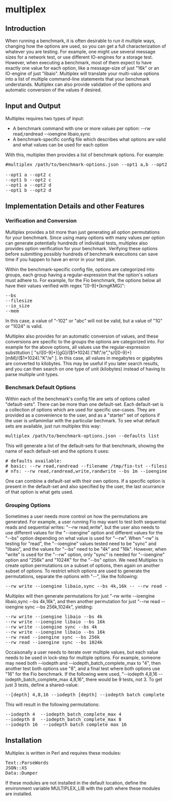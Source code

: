 # multiplex

## Introduction
When running a benchmark, it is often desirable to run it multiple ways, changing how the options are used, so you can get a full characterization of whatever you are testing.  For example, one might use several message sizes for a network test, or use different IO-engines for a storage test.  However, when executing a benchmark, most of them expect to have exactly one value for each option, like a message-size of just "16k" or an IO-engine of just "libaio".  Multiplex will translate your multi-value options into a list of multiple command-line statements that your benchmark understands.  Multiplex can also provide validation of the options and automatic conversion of the values if desired.

## Input and Output
Multiplex requires two types of input:

* A benchmark command with one or more values per option: --rw read,randread --ioengine libaio,sync
* A benchmark-specific config file which describes what options are valid and what values can be used for each option

With this, multiplex then provides a list of benchmark options.  For example:

<pre>#multiplex /path/to/benchmark-options.json --opt1 a,b --opt2 c,d

--opt1 a --opt2 c
--opt1 b --opt2 c
--opt1 a --opt2 d
--opt1 b --opt2 d</pre>

## Implementation Details and other Features

### Verification and Conversion
Multiplex provides a bit more than just generating all option permutations for your benchmark.  Since using many options with many values per option can generate potentially hundreds of individual tests, multiplex also provides option verification for your benchmark.  Verifying these options before submitting possibly hundreds of benchmark executions can save time if you happen to have an error in your test plan.

Within the benchmark-specific config file, options are categorized into groups, each group having a regular-expression that the option's *values* must adhere to.  For example, for the Fio benchmark, the options below all have their values verified with regex  "[0-9]+[kmgKMG]":

<pre>--bs
--filesize
--io_size
--mem</pre>

In this case, a value of "-102" or "abc" will not be valid, but a value of "1G" or "1024" is valid.

Multiplex also provides for an automatic conversion of values, and these conversions are specific to the groups the options are categorized into.  For example for the above options, all values use the regular-expression substitution [ "s/([0-9]+)[gG]/($1*1024).\"M\"/e","s/([0-9]+)[mM]/($1*1024).\"K\"/e" ].  In this case, all values in megabytes or gigabytes are converted to kilobytes.  This may be useful if you later search results, and you can then search on one type of unit (kilobytes) instead of having to parse multiple unit types.

### Benchmark Default Options
Within each of the benchmark's config file are sets of options called "default-sets".  There can be more than one default-set.  Each default-set is a collection of options which are used for specific use-cases.  They are provided as a convenience to the user, and as a "starter" set of options if the user is unfamimliar with the particular bechmark.  To see what default sets are available, just run multiplex this way:

<pre>multiplex /path/to/benchmark-options.json --defaults list</pre>

This will generate a list of the default-sets for that benchmark, showing the name of each default-set and the options it uses: 
<pre># defaults available:
# basic: --rw read,randread --filename /tmp/fio-tst --filesize 256M --runtime 30s --bs 16k --time_based 1
# nfs: --rw read,randread,write,randwrite --bs 1m --ioengine sync --numjobs 1 --runtime 30s --filesize 512M</pre>
 One can combine a default-set with their own options.  If a specific option is present in the default-set and also specified by the user, the last ocurrance of that option is what gets used.


### Grouping Options
Sometimes a user needs more control on how the permutations are generated.  For example, a user running Fio may want to test both sequential reads and sequential writes: "--rw read,write", but the user also needs to use different values for the "--ioengine" option and different values for the "--bs" option depending on what value is used for "--rw".  When "-rw" is testing for "read", the "--ioengine" values tested need to be "sync" and "libaio", and the values for "--bs" need to be "4k" and "16k".   However, when "write" is used for the "--rw" option, only "sync" is needed for "--ioengine" option and "256k" and "1024K" for the "--bs" option.  We need Multiplex to create option permutations on a subset of options, then again on another subset of options.  To restrict which options are used to generate the permutations, separate the options with "--", like the following:

<pre>--rw write --ioengine libaio,sync --bs 4k,16k -- --rw read --ioengine sync --bs 256k,1024k</pre>

Multiplex will then generate permutations for just "-rw write --ioengine libaio,sync --bs 4k,16k", and then another permutation for just "--rw read --ioengine sync --bs 256k,1024k", yielding:

<pre>--rw write --ioengine libaio --bs 4k
--rw write --ioengine libaio --bs 16k
--rw write --ioengine sync --bs 4k
--rw write --ioengine libaio --bs 16k
--rw read --ioengine sync --bs 256k
--rw read --ioengine sync --bs 1024k</pre>

Occaisonally a user needs to iterate over multiple values, but each value needs to be used in lock-step for multiple options.  For example, someone may need both --iodepth and --iodepth_batch_complete_max to "4", then another test both options use "8", and a final test where both options use "16" for the Fio benchmark.  If the following were used, "--iodepth 4,8,16 --iodepth_batch_complete_max 4,8,16", there would be 9 tests, not 3.  To get just 3 tests, define a shared-value:

<pre>--[depth] 4,8,16 --iodepth [depth] --iodepth_batch_complete_max [depth]</pre>

This will result in the following permutations:

<pre>--iodepth 4  --iodepth_batch_complete_max 4
--iodepth 8  --iodepth_batch_complete_max 8
--iodepth 16  --iodepth_batch_complete_max 16</pre>

## Installation
Multiplex is written in Perl and requires these modules:
<pre>Text::ParseWords
JSON::XS
Data::Dumper</pre>

If these modules are not installed in the default location, define the environment variable MULTIPLEX_LIB with the path where these modules are installed.
